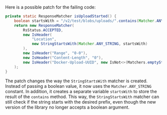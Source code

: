 Here is a possible patch for the failing code:

```java
private static ResponseMatcher isUploadStarted() {
    boolean startsWith = "/v2/test/blobs/uploads/".contains(Matcher.ANY_STRING);
    return new ResponseMatcher(
        RsStatus.ACCEPTED,
        new IsHeader(
            "Location",
            new StringStartsWith(Matcher.ANY_STRING, startsWith)
        ),
        new IsHeader("Range", "0-0"),
        new IsHeader("Content-Length", "0"),
        new IsHeader("Docker-Upload-UUID", new IsNot<>(Matchers.emptyString()))
    );
}
```

The patch changes the way the `StringStartsWith` matcher is created. Instead of passing a boolean value, it now uses the `Matcher.ANY_STRING` constant. In addition, it creates a separate variable `startsWith` to store the result of the `contains` method. This way, the `StringStartsWith` matcher can still check if the string starts with the desired prefix, even though the new version of the library no longer accepts a boolean argument.